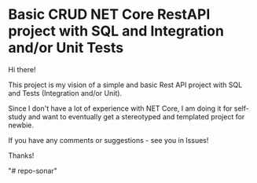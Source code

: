# Basic CRUD NET Core RestAPI project with SQL and Integration and/or Unit Tests
<p> Hi there! </p>
<p> This project is my vision of a simple and basic Rest API project with SQL and Tests (Integration and/or Unit). </p>
<p> Since I don't have a lot of experience with NET Core, I am doing it for self-study and want to eventually get a stereotyped and templated project for newbie. </p>
<p> If you have any comments or suggestions - see you in Issues! </p>
<p> Thanks! </p>
"# repo-sonar" 
